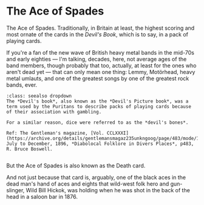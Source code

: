 # The Ace of Spades

The Ace of Spades. Traditionally, in Britain at least, the highest scoring and most ornate of the cards in the *Devil's Book*, which is to say, in a pack of playing cards.

If you're a fan of the new wave of British heavy metal bands in the mid-70s and early eighties — I'm talking, decades, here, not average ages of the band members, though probably that too, actually, at least for the ones who aren't dead yet — that can only mean one thing: Lemmy, Motörhead, heavy metal umlauts, and one of the greatest songs by one of the greatest rock bands, ever.

```{admonition} The Devil's (Picture) Book
:class: seealso dropdown
The *Devil's book*, also known as the *Devil's Picture book*, was a term used by the Puritans to describe packs of playing cards because of their association with gambling.

For a similar reason, dice were referred to as the *devil's bones*.

Ref: The Gentleman's magazine, [Vol. CCLXXXI](https://archive.org/details/gentlemansmagaz235unkngoog/page/483/mode/1up), July to December, 1896, *Diabolocal Folklore in Divers Places*, p483, R. Bruce Boswell. 

```

```{youtube} 3mbvWn1EY6g
```

But the Ace of Spades is also known as the Death card.

And not just because that card is, arguably, one of the black aces in the dead man's hand of aces and eights that wild-west folk hero and gun-slinger, Wild Bill Hickok, was holding when he was shot in the back of the head in a saloon bar in 1876.
